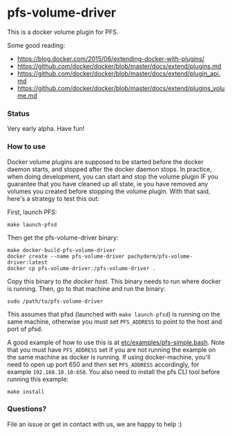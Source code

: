 # pfs-volume-driver

This is a docker volume plugin for PFS.

Some good reading:

* https://blog.docker.com/2015/06/extending-docker-with-plugins/
* https://github.com/docker/docker/blob/master/docs/extend/plugins.md
* https://github.com/docker/docker/blob/master/docs/extend/plugin_api.md
* https://github.com/docker/docker/blob/master/docs/extend/plugins_volume.md

### Status

Very early alpha. Have fun!

### How to use

Docker volume plugins are supposed to be started before the docker daemon starts, and
stopped after the docker daemon stops. In practice, when doing development, you can
start and stop the volume plugin IF you guarantee that you have cleaned up all state,
ie you have removed any volumes you created before stopping the volume plugin. With
that said, here's a strategy to test this out:

First, launch PFS:

```
make launch-pfsd
```

Then get the pfs-volume-driver binary:

```
make docker-build-pfs-volume-driver
docker create --name pfs-volume-driver pachyderm/pfs-volume-driver:latest
docker cp pfs-volume-driver:/pfs-volume-driver .
```

Copy this binary to *the docker host*. This binary needs to run where docker is running.
Then, go to that machine and run the binary:

```
sudo /path/to/pfs-volume-driver
```

This assumes that pfsd (launched with `make launch-pfsd`) is running on the same machine,
otherwise you must set `PFS_ADDRESS` to point to the host and port of pfsd.

A good example of how to use this is at [etc/examples/pfs-simple.bash](../../../etc/examples/pfs-simple.bash).
Note that you must have `PFS_ADDRESS` set if you are not running the example on the same machine
as docker is running. If using docker-machine, you'll need to open up port 650 and then set
`PFS_ADDRESS` accordingly, for example `192.168.10.10:650`. You also need to install the pfs CLI tool
before running this example:

```
make install
```

### Questions?

File an issue or get in contact with us, we are happy to help :)

